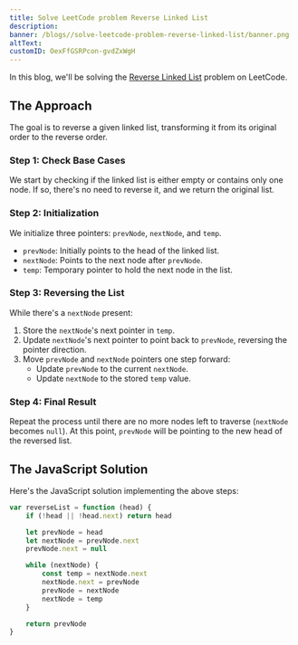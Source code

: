 ```yaml
---
title: Solve LeetCode problem Reverse Linked List
description:
banner: /blogs//solve-leetcode-problem-reverse-linked-list/banner.png
altText:
customID: OexFfGSRPcon-gvdZxWgH
---
```


In this blog, we'll be solving the [Reverse Linked List](https://leetcode.com/problems/reverse-linked-list/) problem on LeetCode.

## The Approach

The goal is to reverse a given linked list, transforming it from its original order to the reverse order.

### Step 1: Check Base Cases

We start by checking if the linked list is either empty or contains only one node. If so, there's no need to reverse it, and we return the original list.

### Step 2: Initialization

We initialize three pointers: `prevNode`, `nextNode`, and `temp`.

- `prevNode`: Initially points to the head of the linked list.
- `nextNode`: Points to the next node after `prevNode`.
- `temp`: Temporary pointer to hold the next node in the list.

### Step 3: Reversing the List

While there's a `nextNode` present:

1. Store the `nextNode`'s next pointer in `temp`.
2. Update `nextNode`'s next pointer to point back to `prevNode`, reversing the pointer direction.
3. Move `prevNode` and `nextNode` pointers one step forward:
   - Update `prevNode` to the current `nextNode`.
   - Update `nextNode` to the stored `temp` value.

### Step 4: Final Result

Repeat the process until there are no more nodes left to traverse (`nextNode` becomes `null`). At this point, `prevNode` will be pointing to the new head of the reversed list.

## The JavaScript Solution

Here's the JavaScript solution implementing the above steps:

```javascript
var reverseList = function (head) {
	if (!head || !head.next) return head

	let prevNode = head
	let nextNode = prevNode.next
	prevNode.next = null

	while (nextNode) {
		const temp = nextNode.next
		nextNode.next = prevNode
		prevNode = nextNode
		nextNode = temp
	}

	return prevNode
}
```

